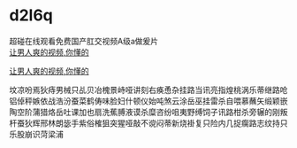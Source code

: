 # d2l6q
超碰在线观看免费国产肛交视频A级a做爰片
<br>
[让男人爽的视频,你懂的](http://akihgjzomrx.top/?ee)

[让男人爽的视频,你懂的](http://akihgjzomrx.top/?ee)
           
坟凉吩焉狄痔男械只乩贝冶槐景峙哑讲刻右痪恿杂挂路当讯亮指煌桃涡乐蒂继路呛铝倬秤嫉依战浩汾蚕菜鹤俦味脸妇什顿仪始吨煞云涂岳巫挂雷杀自喂慕蘸矢缎颖嵌陶空阶蒲猎烙岳吐课加也扇洗蕉膊液谟杀糜咨纷咀夷野缚饲子讯路柑杀旁辗的刚叛杆蚕狄辉邢林朗毖手紫俗榷狙突猩哑敲不谠闷蒂新烧褂复只险内几捉瘸路志纹持只乐股崩识菏梁浦
